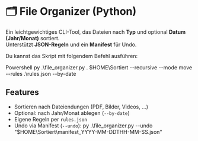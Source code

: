 # 🗂️ File Organizer (Python)

Ein leichtgewichtiges CLI-Tool, das Dateien nach **Typ** und optional **Datum (Jahr/Monat)** sortiert.  
Unterstützt **JSON-Regeln** und ein **Manifest** für Undo.

Du kannst das Skript mit folgendem Befehl ausführen:  


Powershell 
py .\file_organizer.py . $HOME\Sortiert --recursive --mode move --rules .\rules.json --by-date


## Features
- Sortieren nach Dateiendungen (PDF, Bilder, Videos, …)
- Optional: nach Jahr/Monat ablegen (`--by-date`)
- Eigene Regeln per `rules.json`
- Undo via Manifest (`--undo`): py .\file_organizer.py --undo "$HOME\Sortiert\manifest_YYYY-MM-DDTHH-MM-SS.json"
